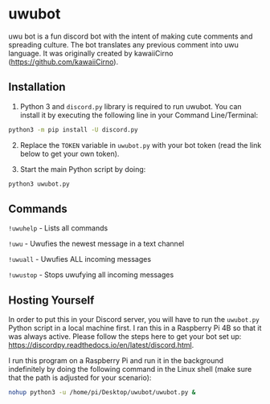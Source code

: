 # uwubot

uwu bot is a fun discord bot with the intent of making cute comments and spreading culture. The bot translates any previous comment into uwu language. 
It was originally created by kawaiiCirno (https://github.com/kawaiiCirno).

## Installation

1. Python 3 and `discord.py` library is required to run uwubot. You can install it by executing the following line in your Command Line/Terminal:

```bash
python3 -m pip install -U discord.py
```

2. Replace the `TOKEN` variable in `uwubot.py` with your bot token (read the link below to get your own token).

3. Start the main Python script by doing:
```bash
python3 uwubot.py
```

## Commands
`!uwuhelp` - Lists all commands

`!uwu` - Uwufies the newest message in a text channel

`!uwuall` - Uwufies ALL incoming messages

`!uwustop` - Stops uwufying all incoming messages

## Hosting Yourself
In order to put this in your Discord server, you will have to run the `uwubot.py` Python script in a local machine first.
I ran this in a Raspberry Pi 4B so that it was always active.
Please follow the steps here to get your bot set up: https://discordpy.readthedocs.io/en/latest/discord.html.

I run this program on a Raspberry Pi and run it in the background indefinitely by doing the following command in the Linux shell (make sure that the path is adjusted for your scenario):
```bash
nohup python3 -u /home/pi/Desktop/uwubot/uwubot.py &
```
